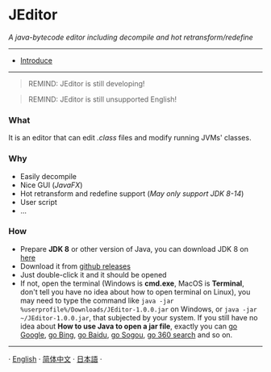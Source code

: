 # JEditor

*A java-bytecode editor including decompile and hot retransform/redefine*

---

- [Introduce](Introduce.MD)

---

> REMIND: JEditor is still developing!

> REMIND: JEditor is still unsupported English!

### What

It is an editor that can edit *.class* files and modify running JVMs' classes.

### Why

- Easily decompile
- Nice GUI (*JavaFX*)
- Hot retransform and redefine support (*May only support JDK 8-14*)
- User script
- ...

### How

- Prepare **JDK 8** or other version of Java, you can download JDK 8 on [here](https://www.oracle.com/java/technologies/javase/javase8-archive-downloads.html)
- Download it from [github releases](https://github.com/CoolCLK/JEditor/releases)
- Just double-click it and it should be opened
- If not, open the terminal (Windows is **cmd.exe**, MacOS is **Terminal**, don't tell you have no idea about how to open terminal on Linux), you may need to type the command like ``java -jar %userprofile%/Downloads/JEditor-1.0.0.jar`` on Windows, or ``java -jar ~/JEditor-1.0.0.jar``, that subjected by your system. If you still have no idea about **How to use Java to open a jar file**, exactly you can [go Google](https://www.google.com), [go Bing](https://www.bing.com), [go Baidu](https://www.baidu.com), [go Sogou](https://www.sogou.com), [go 360 search](https://www.so.com) and so on.

---

· [English](Introduce.MD) · [简体中文](../../zh-CN/documents/Introduce.MD) · [日本語](../../zh-CN/documents/Introduce.MD) ·
